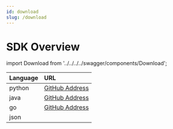 ```yaml
---
id: download
slug: /download
---
```


# SDK Overview

import Download from '../../../../swagger/components/Download';

| Language | URL |
| :-----| :----- |
| python | [GitHub Address](https://github.com/smartxworks/cloudtower-python-sdk) | 
| java | [GitHub Address](https://github.com/smartxworks/cloudtower-java-sdk)  | 
| go | [GitHub Address](https://github.com/smartxworks/cloudtower-go-sdk) | 
| json | <Download/> |